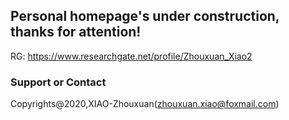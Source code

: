 ## Personal homepage's under construction, thanks for attention!

RG: https://www.researchgate.net/profile/Zhouxuan_Xiao2

### Support or Contact

Copyrights@2020,XIAO-Zhouxuan(zhouxuan.xiao@foxmail.com)

